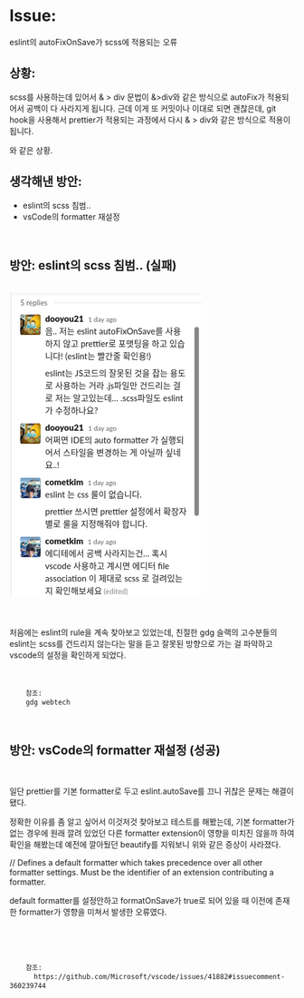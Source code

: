 <!--
author: Dailyscat
purpose: issue arrange
rules:
 (1) 헤더와 문단사이
    <br/>
    <br/>
 (2) 코드가 작성되는 부분은 >로 정리
 (3) 참조는 해당 내용 바로 아래
    <br/>
    <br/>
 (4) 명령어는 bold
 (5) 방안은 ## 안의 과정은 ###
-->

# Issue:

eslint의 autoFixOnSave가 scss에 적용되는 오류

## 상황:

scss를 사용하는데 있어서
& > div 문법이 &>div와 같은 방식으로 autoFix가 적용되어서 공백이 다 사라지게 됩니다.
근데 이게 또 커밋이나 이대로 되면 괜찮은데, git hook을 사용해서 prettier가 적용되는 과정에서 다시 & > div와 같은 방식으로 적용이 됩니다.

와 같은 상황.
<br/>

## 생각해낸 방안:

- eslint의 scss 침범..
- vsCode의 formatter 재설정

<br/>

## 방안: eslint의 scss 침범.. (실패)

<br/>
  <img src="./image/formatterIssue1.png">

  <br>
  <br>
  <br>

처음에는 eslint의 rule을 계속 찾아보고 있었는데,
친절한 gdg 슬랙의 고수분들의
eslint는 scss를 건드리지 않는다는 말을 듣고 잘못된 방향으로 가는 걸 파악하고 vscode의 설정을 확인하게 되었다.
<br/>
<br/>
<br/>

        참조:
        gdg webtech

<br/>

## 방안: vsCode의 formatter 재설정 (성공)

<br/>

일단 prettier를 기본 formatter로 두고 eslint.autoSave를 끄니 귀찮은 문제는 해결이 됐다.

정확한 이유를 좀 알고 싶어서 이것저것 찾아보고 테스트를 해봤는데, 기본 formatter가 없는 경우에 원래 깔려 있었던 다른 formatter extension이 영향을 미치진 않을까 하여 확인을 해봤는데 예전에 깔아뒀던 beautify를 지워보니 위와 같은 증상이 사라졌다.

// Defines a default formatter which takes precedence over all other formatter settings. Must be the identifier of an extension contributing a formatter.

default formatter를 설정안하고 formatOnSave가 true로 되어 있을 때 이전에 존재한 formatter가 영향을 미쳐서 발생한 오류였다.

<br/>
<br/>
<br/>

        참조:
          https://github.com/Microsoft/vscode/issues/41882#issuecomment-360239744

<br/>

